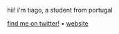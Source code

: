 hii! i'm tiago, a student from portugal

[find me on twitter!](https://x.com/0xtiago_) • [website](https://tiagorangel.com)
